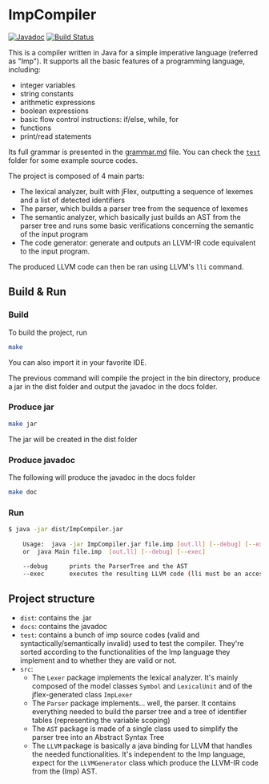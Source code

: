 # ImpCompiler

[![Javadoc](https://img.shields.io/badge/javadoc-OK-orange.svg)](https://tsucres.github.io/ImpCompiler/index.html)
[![Build Status](https://travis-ci.org/tsucres/ImpCompiler.svg?branch=master)](https://travis-ci.org/tsucres/ImpCompiler)


This is a compiler written in Java for a simple imperative language (referred as "Imp"). It supports all the basic features of a programming language, including: 

- integer variables
- string constants
- arithmetic expressions
- boolean expressions
- basic flow control instructions: if/else, while, for
- functions
- print/read statements

Its full grammar is presented in the [grammar.md](grammar.md) file. You can check the [`test`](test) folder for some example source codes.

The project is composed of 4 main parts: 
- The lexical analyzer, built with jFlex, outputting a sequence of lexemes and a list of detected identifiers
- The parser, which builds a parser tree from the sequence of lexemes
- The semantic analyzer, which basically just builds an AST from the parser tree and runs some basic verifications concerning the semantic of the input program
- The code generator: generate and outputs an LLVM-IR code equivalent to the input program.

The produced LLVM code can then be ran using LLVM's `lli` command.

## Build & Run

### Build
To build the project, run
```sh
make 
```

You can also import it in your favorite IDE.

The previous command will compile the project in the bin directory, produce a jar in the dist folder and output the javadoc in the docs folder.

### Produce jar

```sh
make jar
```

The jar will be created in the dist folder

### Produce javadoc

The following will produce the javadoc in the docs folder

```sh
make doc
```

### Run

```sh
$ java -jar dist/ImpCompiler.jar 
	
	Usage:  java -jar ImpCompiler.jar file.imp [out.ll] [--debug] [--exec]
	or	java Main file.imp  [out.ll] [--debug] [--exec]

	--debug		 prints the ParserTree and the AST
	--exec		 executes the resulting LLVM code (lli must be an accessible command)

```

## Project structure

- `dist`: contains the .jar
- `docs`: contains the javadoc
- `test`: contains a bunch of imp source codes (valid and syntactically/semantically invalid) used to test the compiler. They're sorted according to the functionalities of the Imp language they implement and to whether they are valid or not.
- `src`:
	- The `Lexer` package implements the lexical analyzer. It's mainly composed of the model classes `Symbol` and `LexicalUnit` and of the jflex-generated class `ImpLexer`
	- The `Parser` package implements... well, the parser. It contains everything needed to build the parser tree and a tree of identifier tables (representing the variable scoping)
	- The `AST` package is made of a single class used to simplify the parser tree into an Abstract Syntax Tree
	- The `LLVM` package is basically a java binding for LLVM that handles the needed functionalities. It's independent to the Imp language, expect for the `LLVMGenerator` class which produce the LLVM-IR code from the (Imp) AST.

